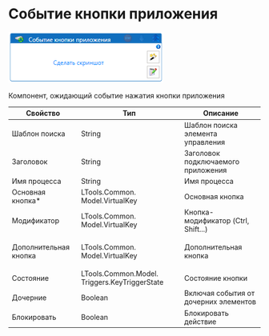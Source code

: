 # Событие кнопки приложения

![](../../../../resources/activities/basic/desktop/events/image-165.png)



Компонент, ожидающий событие нажатия кнопки приложения

| Свойство                            | Тип                                           | Описание                              |
| ----------------------------------- | --------------------------------------------- | ------------------------------------- |
| Шаблон поиска                       | String                                        | Шаблон поиска элемента управления     |
| Заголовок                           | String                                        | Заголовок подключаемого приложения    |
| Имя процесса                        | String                                        | Имя процесса                          |
| Основная кнопка\*                   | LTools.Common. Model.VirtualKey               | Основная кнопка                       |
| Модификатор                         | LTools.Common. Model.VirtualKey               | Кнопка-модификатор (Ctrl, Shift...)   |
| <p></p><p>Дополнительная кнопка</p> | LTools.Common. Model.VirtualKey               | Дополнительная кнопка                 |
| Состояние                           | LTools.Common.Model. Triggers.KeyTriggerState | Состояние кнопки                      |
| Дочерние                            | Boolean                                       | Включая события от дочерних элементов |
| Блокировать                         | Boolean                                       | Блокировать действие                  |

